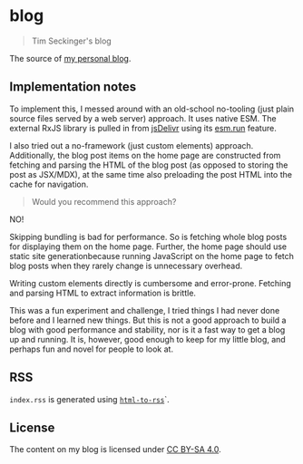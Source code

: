 # blog

> Tim Seckinger's blog

The source of [my personal blog](https://blog.jeys.al).

## Implementation notes

To implement this, I messed around with an old-school no-tooling (just plain source files served by a web server) approach.
It uses native ESM. The external RxJS library is pulled in from [jsDelivr](https://www.jsdelivr.com/) using its [esm.run](https://www.jsdelivr.com/esm) feature.

I also tried out a no-framework (just custom elements) approach.
Additionally, the blog post items on the home page are constructed from fetching and parsing the HTML of the blog post (as opposed to storing the post as JSX/MDX), at the same time also preloading the post HTML into the cache for navigation.

> Would you recommend this approach?

NO!

Skipping bundling is bad for performance. So is fetching whole blog posts for displaying them on the home page. Further, the home page should use static site generationbecause running JavaScript on the home page to fetch blog posts when they rarely change is unnecessary overhead.

Writing custom elements directly is cumbersome and error-prone. Fetching and parsing HTML to extract information is brittle.

This was a fun experiment and challenge, I tried things I had never done before and I learned new things.
But this is not a good approach to build a blog with good performance and stability, nor is it a fast way to get a blog up and running.
It is, however, good enough to keep for my little blog, and perhaps fun and novel for people to look at.

## RSS

`index.rss` is generated using [`html-to-rss`](https://crates.io/crates/html-to-rss)`.

## License

The content on my blog is licensed under [CC BY-SA 4.0](https://creativecommons.org/licenses/by-sa/4.0/).
